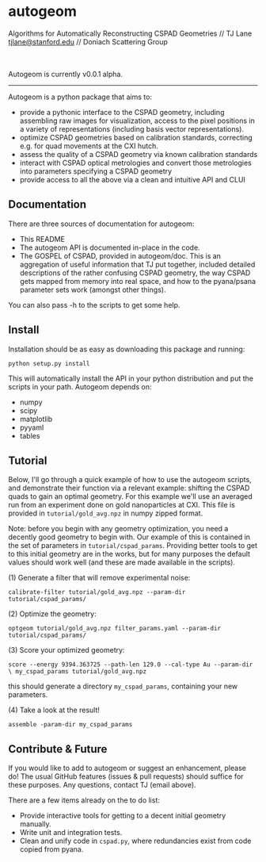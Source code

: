 autogeom
========

Algorithms for Automatically Reconstructing CSPAD Geometries //
TJ Lane <tjlane@stanford.edu> // Doniach Scattering Group

<br><br>
Autogeom is currently v0.0.1 alpha.

--------------------------------------------------------------------------------

Autogeom is a python package that aims to:

* provide a pythonic interface to the CSPAD geometry, including assembling raw images for visualization, access to the pixel positions in a variety of representations (including basis vector representations).
* optimize CSPAD geometries based on calibration standards, correcting e.g. for quad movements at the CXI hutch.
* assess the quality of a CSPAD geometry via known calibration standards
* interact with CSPAD optical metrologies and convert those metrologies into parameters specifying a CSPAD geometry
* provide access to all the above via a clean and intuitive API and CLUI


Documentation
-------------

There are three sources of documentation for autogeom:

* This README
* The autogeom API is documented in-place in the code.
* The GOSPEL of CSPAD, provided in autogeom/doc. This is an aggregation of useful information that TJ put together, included detailed descriptions of the rather confusing CSPAD geometry, the way CSPAD gets mapped from memory into real space, and how to the pyana/psana parameter sets work (amongst other things).

You can also pass -h to the scripts to get some help.


Install
-------

Installation should be as easy as downloading this package and running:

`python setup.py install`

This will automatically install the API in your python distribution and put the scripts in your path. Autogeom depends on:

* numpy
* scipy
* matplotlib
* pyyaml
* tables


Tutorial
--------
Below, I'll go through a quick example of how to use the autogeom scripts, and demonstrate their function via a relevant example: shifting the CSPAD quads to gain an optimal geometry. For this example we'll use an averaged run from an experiment done on gold nanoparticles at CXI. This file is provided in `tutorial/gold_avg.npz` in numpy zipped format.

Note: before you begin with any geometry optimization, you need a decently good geometry to begin with. Our example of this is contained in the set of parameters in `tutorial/cspad_params`. Providing better tools to get to this initial geometry are in the works, but for many purposes the default values should work well (and these are made available in the scripts).

(1) Generate a filter that will remove experimental noise:

`calibrate-filter tutorial/gold_avg.npz --param-dir tutorial/cspad_params/`


(2) Optimize the geometry:

`optgeom tutorial/gold_avg.npz filter_params.yaml --param-dir tutorial/cspad_params/`


(3) Score your optimized geometry:

`score --energy 9394.363725 --path-len 129.0 --cal-type Au --param-dir \ my_cspad_params tutorial/gold_avg.npz`

this should generate a directory `my_cspad_params`, containing your new parameters.

(4) Take a look at the result!

`assemble -param-dir my_cspad_params`


Contribute & Future
-------------------

If you would like to add to autogeom or suggest an enhancement, please do! The usual GitHub features (issues & pull requests) should suffice for these purposes. Any questions, contact TJ (email above).

There are a few items already on the to do list:

* Provide interactive tools for getting to a decent initial geometry manually.
* Write unit and integration tests.
* Clean and unify code in `cspad.py`, where redundancies exist from code copied from pyana.


